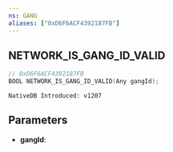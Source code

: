 ```yaml
---
ns: GANG
aliases: ["0xD6F6ACF4392187FB"]
---
```

## NETWORK_IS_GANG_ID_VALID

```c
// 0xD6F6ACF4392187FB
BOOL NETWORK_IS_GANG_ID_VALID(Any gangId);
```

```
NativeDB Introduced: v1207
```

## Parameters
* **gangId**:
